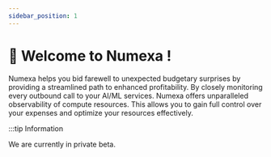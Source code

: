 ```yaml
---
sidebar_position: 1
---
```


# 🤟 Welcome to Numexa !

Numexa helps you bid farewell to unexpected budgetary surprises by providing a streamlined path to enhanced profitability. By closely monitoring every outbound call to your AI/ML services. Numexa offers unparalleled observability of compute resources. This allows you to gain full control over your expenses and optimize your resources effectively.

:::tip Information

We are currently in private beta.
